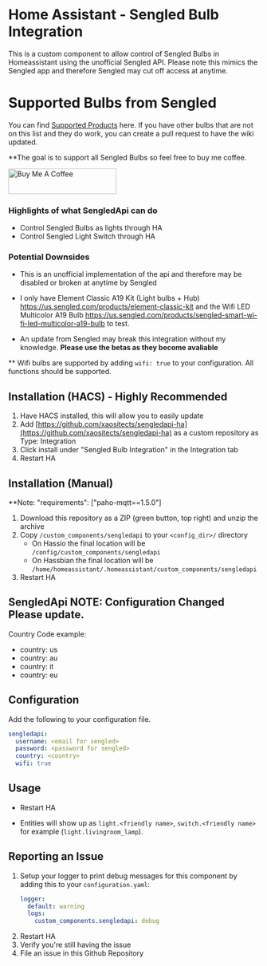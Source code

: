 # Home Assistant - Sengled Bulb Integration

This is a custom component to allow control of Sengled Bulbs in Homeassistant using the unofficial Sengled API. Please note this mimics the Sengled app and therefore Sengled may cut off access at anytime.

# Supported Bulbs from Sengled
You can find [Supported Products](https://github.com/xaositects/sengledapi-ha/wiki) here. If you have other bulbs that are not on this list and they do work, you can create a pull request to have the wiki updated.

**The goal is to support all Sengled Bulbs so feel free to buy me coffee.

<a href="https://www.buymeacoffee.com/xaositects" target="_blank"><img src="https://cdn.buymeacoffee.com/buttons/default-red.png" alt="Buy Me A Coffee" style="height: 51px !important;width: 217px !important;" ></a>

### Highlights of what **SengledApi** can do

* Control Sengled Bulbs as lights through HA
* Control Sengled Light Switch through HA

### Potential Downsides

* This is an unofficial implementation of the api and therefore may be disabled or broken at anytime by Sengled
* I only have Element Classic A19 Kit (Light bulbs + Hub) https://us.sengled.com/products/element-classic-kit and the Wifi LED Multicolor A19 Bulb https://us.sengled.com/products/sengled-smart-wi-fi-led-multicolor-a19-bulb to test.

* An update from Sengled may break this integration without my knowledge. **Please use the betas as they become avaliable**

** Wifi bulbs are supported by adding ```wifi: true``` to your configuration. All functions should be supported.

## Installation (HACS) - Highly Recommended

1. Have HACS installed, this will allow you to easily update
2. Add [https://github.com/xaositects/sengledapi-ha](https://github.com/xaositects/sengledapi-ha) as a custom repository as Type: Integration
3. Click install under "Sengled Bulb Integration" in the Integration tab
4. Restart HA

## Installation (Manual)
**Note: "requirements": ["paho-mqtt==1.5.0"]
1. Download this repository as a ZIP (green button, top right) and unzip the archive
2. Copy `/custom_components/sengledapi` to your `<config_dir>/` directory
   * On Hassio the final location will be `/config/custom_components/sengledapi`
   * On Hassbian the final location will be `/home/homeassistant/.homeassistant/custom_components/sengledapi`
3. Restart HA

## **SengledApi** NOTE: Configuration Changed Please update.
Country Code example:
* country: us
* country: au
* country: it
* country: eu

## Configuration

Add the following to your configuration file.

```yaml
sengledapi:
  username: <email for sengled>
  password: <password for sengled>
  country: <country>
  wifi: true
```

## Usage

* Restart HA

* Entities will show up as `light.<friendly name>`, `switch.<friendly name>` for example (`light.livingroom_lamp`).

## Reporting an Issue

1. Setup your logger to print debug messages for this component by adding this to your `configuration.yaml`:
    ```yaml
    logger:
      default: warning
      logs:
        custom_components.sengledapi: debug
    ```
2. Restart HA
3. Verify you're still having the issue
4. File an issue in this Github Repository
